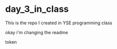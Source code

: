 # day_3_in_class
This is the repo I created in YSE programming class



okay i'm changing the readme


token
